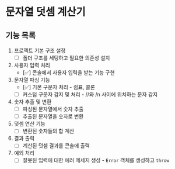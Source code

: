 # 문자열 덧셈 계산기

## 기능 목록

1. 프로젝트 기본 구조 설정
    - [ ] 폴더 구조를 세팅하고 필요한 의존성 설치
2. 사용자 입력 처리
    - [✅] 콘솔에서 사용자 입력을 받는 기능 구현
3. 문자열 파싱 기능
    - [✅] 기본 구문자 처리 - 쉼표, 콜론
    - [ ] 커스텀 구문자 감지 및 처리 - //와 /n 사이에 위치하는 문자 감지
4. 숫자 추출 및 변환
    - [ ] 파싱된 문자열에서 숫자 추출
    - [ ] 추출된 문자열을 숫자로 변환
5. 덧셈 연산 기능
    - [ ] 변환된 숫자들의 합 계산
6. 결과 출력
    - [ ] 계산된 덧셈 결과를 콘솔에 출력
7. 예외 처리
    - [ ] 잘못된 입력에 대한 에러 메세지 생성 - `Error` 객체를 생성하고 `throw`
